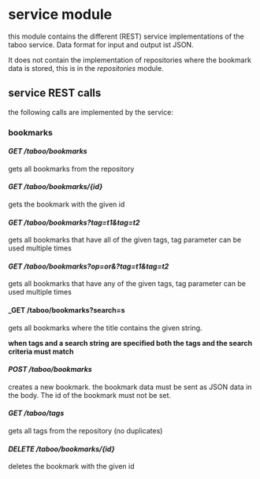 # service module

this module contains the different (REST) service implementations of the taboo service. Data format for input and 
output ist JSON.

It does not contain the implementation of repositories where the bookmark data is stored,
this is in the _repositories_ module.

## service REST calls

the following calls are implemented by the service:

### bookmarks

#### _GET /taboo/bookmarks_ 
  
gets all bookmarks from the repository

#### _GET /taboo/bookmarks/{id}_

gets the bookmark with the given id 

#### _GET /taboo/bookmarks?tag=t1&tag=t2_

gets all bookmarks that have all of the given tags, tag parameter can be used multiple times
 
#### _GET /taboo/bookmarks?op=or&?tag=t1&tag=t2_

gets all bookmarks that have any of the given tags, tag parameter can be used multiple times

#### _GET /taboo/bookmarks?search=s

gets all bookmarks where the title contains the given string. 

**when tags and a search string are specified both the tags and the search criteria must match**

#### _POST /taboo/bookmarks_

creates a new bookmark. the bookmark data must be sent as JSON data in the body. The id of the bookmark must not be 
set.

#### _GET /taboo/tags_

gets all tags from the repository (no duplicates)

#### _DELETE /taboo/bookmarks/{id}_
 
deletes the bookmark with the given id 
